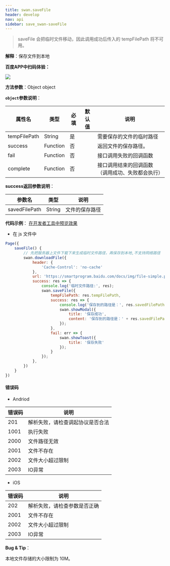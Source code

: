 ```yaml
---
title: swan.saveFile
header: develop
nav: api
sidebar: save_swan-saveFile
---
```




>saveFile 会把临时文件移动，因此调用成功后传入的 tempFilePath 将不可用。

**解释**：保存文件到本地

**百度APP中扫码体验：**

<img src="https://b.bdstatic.com/miniapp/assets/images/doc_demo/file.png"  class="demo-qrcode-image" />


**方法参数**：Object object

**`object`参数说明**：

|属性名 |类型  |必填 | 默认值 |说明|
|---- | ---- | ---- | ----|----|
|tempFilePath |String  |  是  | | 需要保存的文件的临时路径|
|success   |Function  |  否  | | 返回文件的保存路径。|
|fail  |Function  |  否 | | 接口调用失败的回调函数|
|complete   | Function   | 否 | |  接口调用结束的回调函数（调用成功、失败都会执行）|

**success返回参数说明**：

|参数名 |类型 | 说明|
|---- | ---- | ---- |
|savedFilePath  |String | 文件的保存路径|

**代码示例**：
<a href="swanide://fragment/08e654d3cd0a9812f5cb500d0be6d1b41573624533671" title="在开发者工具中预览效果" target="_self">在开发者工具中预览效果</a>

* 在 js 文件中

```js
Page({
    saveFile() {
        // 先把服务器上文件下载下来生成临时文件路径，再保存到本地,不支持网络路径
        swan.downloadFile({
            header: {
                'Cache-Control': 'no-cache'
            },
            url: 'https://smartprogram.baidu.com/docs/img/file-simple.pdf',
            success: res => {
                console.log('临时文件路径:', res);
                swan.saveFile({
                    tempFilePath: res.tempFilePath,
                    success: res => {
                        console.log('保存到的路径是：', res.savedFilePath);
                        swan.showModal({
                            title: '保存成功',
                            content: '保存到的路径是：' + res.savedFilePath
                        });
                    },
                    fail: err => {
                        swan.showToast({
                            title: '保存失败'
                        });
                    }
                });
            },
        })
    }
})
```




#### 错误码

* Andriod

|错误码|说明|
|--|--|
|201  |解析失败，请检查调起协议是否合法|
|1001|执行失败|
|2000|文件路径无效|
|2001|文件不存在|
|2002|文件大小超过限制|
|2003|IO异常|

* iOS

|错误码|说明|
|--|--|
|202|解析失败，请检查参数是否正确   |
|2001|文件不存在|
|2002|文件大小超过限制|
|2003|IO异常|

**Bug & Tip**：

本地文件存储的大小限制为 10M。